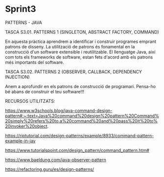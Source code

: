 # Sprint3

PATTERNS - JAVA

TASCA S3.01. PATTERNS 1 (SINGLETON, ABSTRACT FACTORY, COMMAND)

En aquesta pràctica aprendrem a identificar i construir programes emprant patrons de disseny. La utilització de patrons és fonamental en la construcció d'un software extensible i reutilitzable. El llenguatge Java, així com tots els frameworks de software, estan fets d'acord amb els patrons més importants del software.

TASCA S3.02. PATTERNS 2 (OBSERVER, CALLBACK, DEPENDENCY INJECTION)

Anem a aprofundir en els patrons de construcció de programari. Pensa-ho bé abans de construir el teu software!!!


RECURSOS UTILITZATS: 

https://www.w3schools.blog/java-command-design-pattern#:~:text=Java%20command%20design%20pattern%20Command%20simply%20refers%20to,a%20command%20and%20pass%20it%20to%20invoker%20object.

https://riptutorial.com/design-patterns/example/8933/command-pattern-example-in-jav

https://www.tutorialspoint.com/design_pattern/command_pattern.htm#

https://www.baeldung.com/java-observer-pattern

https://refactoring.guru/es/design-patterns/

